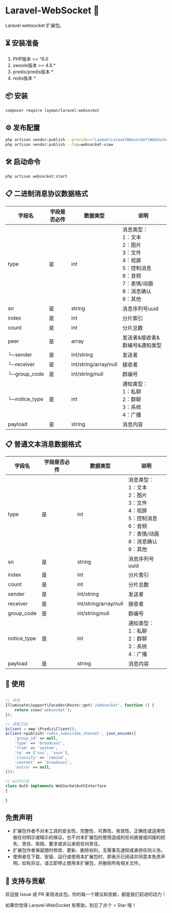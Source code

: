 # Laravel-WebSocket 🔐

Laravel websocket 扩展包。

## ⏳ 安装准备

1. PHP版本 >= ^8.0
2. swoole版本 >= 4.8.*
3. predis/predis版本 *
4. redis版本 *

## 📦 安装

```bash
composer require layman/laravel-websocket
```

## ⚙️ 发布配置

```bash
php artisan vendor:publish --provider="Layman\LaravelWebsocket\WebSocketServiceProvider" --tag=websocket
php artisan vendor:publish --tag=websocket-view
```

## 🛠️ 启动命令

```bash
php artisan websocket:start
```

## 📋 二进制消息协议数据格式

| 字段名           | 字段是否必传 | 数据类型                  | 说明                                                                                   |
|---------------|--------|-----------------------|--------------------------------------------------------------------------------------|
| type          | 是      | int                   | 消息类型：<br>1：文本<br>2：图片<br>3：文件<br>4：视屏<br>5：控制消息<br>6：音频<br>7：表情/动画<br>8：消息确认<br>9：其他 |
| sn            | 是      | string                | 消息序列号uuid                                                                            |
| index         | 是      | int                   | 分片索引                                                                                 |
| count         | 是      | int                   | 分片总数                                                                                 |
| peer          | 是      | array                 | 发送者&接收者&群编号&通知类型                                                                     |
| └─sender      | 是      | int/string            | 发送者                                                                                  |
| └─receiver    | 是      | int/string/array/null | 接收者                                                                                  |
| └─group_code  | 是      | int/string/null       | 群编号                                                                                  |
| └─notice_type | 是      | int                   | 通知类型：<br>1：私聊<br>2：群聊<br>3：系统<br>4：广播<br>                                         |
| payload       | 是      | string                | 消息内容                                                                                 |

## 📋 普通文本消息数据格式

| 字段名         | 字段是否必传 | 数据类型                  | 说明                                                                                   |
|-------------|--------|-----------------------|--------------------------------------------------------------------------------------|
| type        | 是      | int                   | 消息类型：<br>1：文本<br>2：图片<br>3：文件<br>4：视屏<br>5：控制消息<br>6：音频<br>7：表情/动画<br>8：消息确认<br>9：其他 |
| sn          | 是      | string                | 消息序列号uuid                                                                            |
| index       | 是      | int                   | 分片索引                                                                                 |
| count       | 是      | int                   | 分片总数                                                                                 |
| sender      | 是      | int/string            | 发送者                                                                                  |
| receiver    | 是      | int/string/array/null | 接收者                                                                                  |
| group_code  | 是      | int/string/null       | 群编号                                                                                  |
| notice_type | 是      | int                   | 通知类型：<br>1：私聊<br>2：群聊<br>3：系统<br>4：广播<br>                                        |
| payload     | 是      | string                | 消息内容                                                                                 |

## 🚀 使用

```php

// 测试
Illuminate\Support\Facades\Route::get('/websocket', function () {
    return view('websocket');
});

// 消息订阅
$client = new \Predis\Client();
$client->publish('redis_subscribe_channel', json_encode([
    'group_id' => null,
    'type' => 'broadcast',
    'from' => 'system',
    'to' => ['xxx', 'xxxx'],
    'classify' => 'remind',
    'content' => 'broadcast',
    'extra' => null,
]));

// auth认证
class Auth implements WebSocketAuthInterface
{
    
}
```

## 免责声明

- 扩展包作者不对本工具的安全性、完整性、可靠性、有效性、正确性或适用性做任何明示或暗示的保证，也不对本扩展包的使用造成的任何直接或间接的损失、责任、索赔、要求或诉讼承担任何责任。
- 扩展包作者保留随时修改、更新、删除权利，无需事先通知或承担任何义务。
- 使用者在下载、安装、运行或使用本扩展包时，即表示已阅读并同意本免责声明。如有异议，请立即停止使用本扩展包，并删除所有相关文件。

## 🙌 支持与贡献

欢迎提 Issue 或 PR 来改进此包。你的每一个建议和贡献，都是我们前进的动力！

如果你觉得 Laravel-WebSocket 有帮助，别忘了点个 ⭐ Star 哦！

